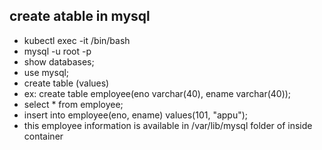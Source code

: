 ## create atable in mysql
 - kubectl exec -it <pod-name>  /bin/bash
 - mysql -u root -p
 - show databases;
- use mysql;
- create table <table-name>(values)
- ex: create table employee(eno varchar(40), ename varchar(40));
- select * from employee;
- insert into employee(eno, ename) values(101, "appu");
- this employee information is available in /var/lib/mysql folder of inside container
